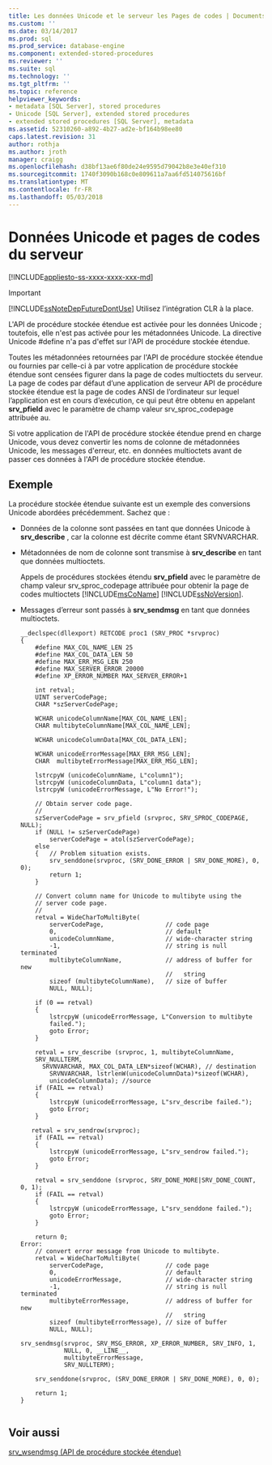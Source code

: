 ```yaml
---
title: Les données Unicode et le serveur les Pages de codes | Documents Microsoft
ms.custom: ''
ms.date: 03/14/2017
ms.prod: sql
ms.prod_service: database-engine
ms.component: extended-stored-procedures
ms.reviewer: ''
ms.suite: sql
ms.technology: ''
ms.tgt_pltfrm: ''
ms.topic: reference
helpviewer_keywords:
- metadata [SQL Server], stored procedures
- Unicode [SQL Server], extended stored procedures
- extended stored procedures [SQL Server], metadata
ms.assetid: 52310260-a892-4b27-ad2e-bf164b98ee80
caps.latest.revision: 31
author: rothja
ms.author: jroth
manager: craigg
ms.openlocfilehash: d38bf13ae6f80de24e9595d79042b8e3e40ef310
ms.sourcegitcommit: 1740f3090b168c0e809611a7aa6fd514075616bf
ms.translationtype: MT
ms.contentlocale: fr-FR
ms.lasthandoff: 05/03/2018
---
```

# <a name="unicode-data-and-server-code-pages"></a>Données Unicode et pages de codes du serveur
[!INCLUDE[appliesto-ss-xxxx-xxxx-xxx-md](../../includes/appliesto-ss-xxxx-xxxx-xxx-md.md)]
    
> [!IMPORTANT]  
>  [!INCLUDE[ssNoteDepFutureDontUse](../../includes/ssnotedepfuturedontuse-md.md)] Utilisez l’intégration CLR à la place.  
  
 L'API de procédure stockée étendue est activée pour les données Unicode ; toutefois, elle n'est pas activée pour les métadonnées Unicode. La directive Unicode #define n'a pas d'effet sur l'API de procédure stockée étendue.  
  
 Toutes les métadonnées retournées par l'API de procédure stockée étendue ou fournies par celle-ci à par votre application de procédure stockée étendue sont censées figurer dans la page de codes multioctets du serveur. La page de codes par défaut d’une application de serveur API de procédure stockée étendue est la page de codes ANSI de l’ordinateur sur lequel l’application est en cours d’exécution, ce qui peut être obtenu en appelant **srv_pfield** avec le paramètre de champ valeur srv_sproc_codepage attribuée au.  
  
 Si votre application de l'API de procédure stockée étendue prend en charge Unicode, vous devez convertir les noms de colonne de métadonnées Unicode, les messages d'erreur, etc. en données multioctets avant de passer ces données à l'API de procédure stockée étendue.  
  
## <a name="example"></a>Exemple  
 La procédure stockée étendue suivante est un exemple des conversions Unicode abordées précédemment. Sachez que :  
  
-   Données de la colonne sont passées en tant que données Unicode à **srv_describe** , car la colonne est décrite comme étant SRVNVARCHAR.  
  
-   Métadonnées de nom de colonne sont transmise à **srv_describe** en tant que données multioctets.  
  
     Appels de procédures stockées étendu **srv_pfield** avec le paramètre de champ valeur srv_sproc_codepage attribuée pour obtenir la page de codes multioctets [!INCLUDE[msCoName](../../includes/msconame-md.md)] [!INCLUDE[ssNoVersion](../../includes/ssnoversion-md.md)].  
  
-   Messages d’erreur sont passés à **srv_sendmsg** en tant que données multioctets.  
  
    ```  
    __declspec(dllexport) RETCODE proc1 (SRV_PROC *srvproc)  
    {  
        #define MAX_COL_NAME_LEN 25  
        #define MAX_COL_DATA_LEN 50  
        #define MAX_ERR_MSG_LEN 250  
        #define MAX_SERVER_ERROR 20000  
        #define XP_ERROR_NUMBER MAX_SERVER_ERROR+1  
  
        int retval;  
        UINT serverCodePage;  
        CHAR *szServerCodePage;  
  
        WCHAR unicodeColumnName[MAX_COL_NAME_LEN];  
        CHAR multibyteColumnName[MAX_COL_NAME_LEN];  
  
        WCHAR unicodeColumnData[MAX_COL_DATA_LEN];  
  
        WCHAR unicodeErrorMessage[MAX_ERR_MSG_LEN];  
        CHAR  multibyteErrorMessage[MAX_ERR_MSG_LEN];  
  
        lstrcpyW (unicodeColumnName, L"column1");  
        lstrcpyW (unicodeColumnData, L"column1 data");  
        lstrcpyW (unicodeErrorMessage, L"No Error!");  
  
        // Obtain server code page.  
        //  
        szServerCodePage = srv_pfield (srvproc, SRV_SPROC_CODEPAGE, NULL);      
        if (NULL != szServerCodePage)  
            serverCodePage = atol(szServerCodePage);  
        else   
        {   // Problem situation exists.  
            srv_senddone(srvproc, (SRV_DONE_ERROR | SRV_DONE_MORE), 0, 0);  
            return 1;  
        }  
  
        // Convert column name for Unicode to multibyte using the   
        // server code page.  
        //  
        retval = WideCharToMultiByte(    
            serverCodePage,                 // code page  
            0,                              // default  
            unicodeColumnName,              // wide-character string  
            -1,                             // string is null terminated  
            multibyteColumnName,            // address of buffer for new  
                                            //   string  
            sizeof (multibyteColumnName),   // size of buffer  
            NULL, NULL);  
  
        if (0 == retval)  
        {  
            lstrcpyW (unicodeErrorMessage, L"Conversion to multibyte  
            failed.");  
            goto Error;  
        }  
  
        retval = srv_describe (srvproc, 1, multibyteColumnName,  
        SRV_NULLTERM,   
          SRVNVARCHAR, MAX_COL_DATA_LEN*sizeof(WCHAR), // destination  
            SRVNVARCHAR, lstrlenW(unicodeColumnData)*sizeof(WCHAR),  
            unicodeColumnData); //source  
        if (FAIL == retval)  
        {  
            lstrcpyW (unicodeErrorMessage, L"srv_describe failed.");  
            goto Error;  
        }  
  
       retval = srv_sendrow(srvproc);  
        if (FAIL == retval)  
        {  
            lstrcpyW (unicodeErrorMessage, L"srv_sendrow failed.");  
            goto Error;  
        }  
  
        retval = srv_senddone (srvproc, SRV_DONE_MORE|SRV_DONE_COUNT, 0, 1);  
        if (FAIL == retval)  
        {  
            lstrcpyW (unicodeErrorMessage, L"srv_senddone failed.");  
            goto Error;  
        }  
  
        return 0;  
    Error:  
        // convert error message from Unicode to multibyte.  
        retval = WideCharToMultiByte(    
            serverCodePage,                 // code page  
            0,                              // default  
            unicodeErrorMessage,            // wide-character string  
            -1,                             // string is null terminated  
            multibyteErrorMessage,          // address of buffer for new  
                                            //   string  
            sizeof (multibyteErrorMessage), // size of buffer  
            NULL, NULL);  
  
    srv_sendmsg(srvproc, SRV_MSG_ERROR, XP_ERROR_NUMBER, SRV_INFO, 1,  
                NULL, 0, __LINE__,   
                multibyteErrorMessage,  
                SRV_NULLTERM);  
  
        srv_senddone(srvproc, (SRV_DONE_ERROR | SRV_DONE_MORE), 0, 0);  
  
        return 1;  
    }  
  
    ```  
  
## <a name="see-also"></a>Voir aussi  
 [srv_wsendmsg &#40;API de procédure stockée étendue&#41;](../../relational-databases/extended-stored-procedures-reference/srv-wsendmsg-extended-stored-procedure-api.md)  
  
  
